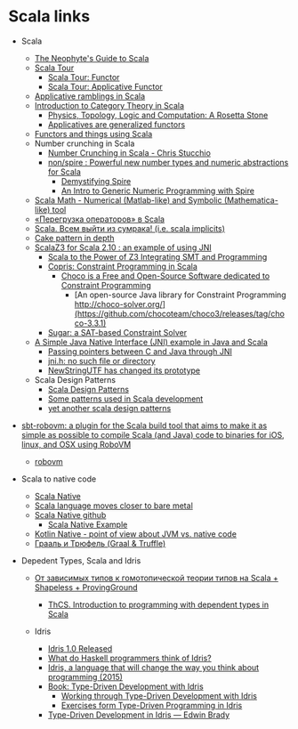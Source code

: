 # Scala links

+ Scala
    + [The Neophyte's Guide to Scala](http://danielwestheide.com/scala/neophytes.html)
    + [Scala Tour](https://github.com/dcapwell/scala-tour)
      + [Scala Tour: Functor](https://github.com/dcapwell/scala-tour/blob/master/Functor.md)
      + [Scala Tour: Applicative Functor](https://github.com/dcapwell/scala-tour/blob/master/Applicative%20Functor.md)
    + [Applicative ramblings in Scala](http://patterngazer.blogspot.ru/2012/02/hello-again.html)
    + [Introduction to Category Theory in Scala](https://hseeberger.wordpress.com/2010/11/25/introduction-to-category-theory-in-scala/)
      + [Physics, Topology, Logic and Computation: A Rosetta Stone](http://math.ucr.edu/home/baez/rosetta.pdf)
      + [Applicatives are generalized functors](https://hseeberger.wordpress.com/2011/01/31/applicatives-are-generalized-functors/)
    + [Functors and things using Scala](http://tonymorris.github.io/blog/posts/functors-and-things-using-scala/index.html)
    + Number crunching in Scala
        + [Number Crunching in Scala - Chris Stucchio](https://www.chrisstucchio.com/pubs/slides/thoughtworks_scientific_2014/slides.html#1)
        + [non/spire : Powerful new number types and numeric abstractions for Scala](https://github.com/non/spire)
            + [Demystifying Spire](http://www.cakesolutions.net/teamblogs/demystifying-spire)
            + [An Intro to Generic Numeric Programming with Spire](http://typelevel.org/blog/2013/07/07/generic-numeric-programming.html)
    + [Scala Math - Numerical (Matlab-like) and Symbolic (Mathematica-like) tool](https://github.com/cascala/galileo)
    + [«Перегрузка операторов» в Scala](http://habrahabr.ru/company/golovachcourses/blog/255631/)
    + [Scala. Всем выйти из сумрака! (i.e. scala implicits)](http://habrahabr.ru/post/209850/)
    + [Cake pattern in depth](http://www.cakesolutions.net/teamblogs/2011/12/19/cake-pattern-in-depth)
    + [ScalaZ3 for Scala 2.10 : an example of using JNI](https://github.com/epfl-lara/ScalaZ3)
        + [Scala to the Power of Z3 Integrating SMT and Programming](http://lara.epfl.ch/~kuncak/papers/KoeksalETAL11ScalaZ3.pdf)
        + [Copris: Constraint Programming in Scala](http://bach.istc.kobe-u.ac.jp/copris/)
            + [Choco is a Free and Open-Source Software dedicated to Constraint Programming](http://choco-solver.org/)
                + [An open-source Java library for Constraint Programming http://choco-solver.org/](https://github.com/chocoteam/choco3/releases/tag/choco-3.3.1)
        + [Sugar: a SAT-based Constraint Solver](http://bach.istc.kobe-u.ac.jp/sugar/)
    + [A Simple Java Native Interface (JNI) example in Java and Scala](http://hohonuuli.blogspot.se/2013/08/a-simple-java-native-interface-jni.html)
        + [Passing pointers between C and Java through JNI](http://stackoverflow.com/questions/1632367/passing-pointers-between-c-and-java-through-jni)
        + [jni.h: no such file or directory](http://stackoverflow.com/questions/13466777/jni-h-no-such-file-or-directory)
        + [NewStringUTF has changed its prototype](http://xyplot.com/jni.simple.htm)
    + Scala Design Patterns
        + [Scala Design Patterns](https://github.com/paulocheque/scala-design-patterns)
        + [Some patterns used in Scala development](https://github.com/jfaerman/scala-patterns)
        + [yet another scala design patterns](https://github.com/mizzy/scala-design-patterns)

+ [sbt-robovm: a plugin for the Scala build tool that aims to make it as simple as possible to compile Scala (and Java) code to binaries for iOS, linux, and OSX using RoboVM ](https://github.com/roboscala/sbt-robovm)
    + [robovm](http://robovm.com/)

+ Scala to native code
    + [Scala Native](http://www.scala-native.org/)
    + [Scala language moves closer to bare metal](http://www.infoworld.com/article/3068669/application-development/scala-language-moves-closer-to-bare-metal.html)
    + [Scala Native github](https://github.com/scala-native/scala-native)
        + [Scala Native Example](https://github.com/scala-native/scala-native-example)
    + [Kotlin Native - point of view about JVM vs. native code](https://medium.com/@octskyward/kotlin-native-310ffac94af2#.bu93px9jy)
    + [Грааль и Трюфель (Graal & Truffle) ](https://habrahabr.ru/post/319424/)

+ Depedent Types, Scala and Idris
    + [От зависимых типов к гомотопической теории типов на Scala + Shapeless + ProvingGround](https://habrahabr.ru/post/329176/)
        + [ThCS. Introduction to programming with dependent types in Scala](https://stepik.org/course/ThCS-Introduction-to-programming-with-dependent-types-in-Scala-2294/)

    + Idris
        + [Idris 1.0 Released](https://www.idris-lang.org/idris-1-0-released/)
        + [What do Haskell programmers think of Idris?](https://www.quora.com/What-do-Haskell-programmers-think-of-Idris)
        + [Idris, a language that will change the way you think about programming (2015)](https://news.ycombinator.com/item?id=10850205)
        + [Book: Type-Driven Development with Idris](https://www.manning.com/books/type-driven-development-with-idris)
            + [Working through Type-Driven Development with Idris](https://github.com/steshaw/tdd-with-idris)
            + [Exercises form Type-Driven Programming in Idris](https://github.com/gbasler/idris-book)
        + [Type-Driven Development in Idris — Edwin Brady](https://www.youtube.com/watch?v=X36ye-1x_HQ)

